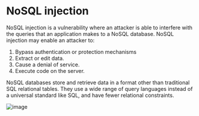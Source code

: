 # NoSQL injection
NoSQL injection is a vulnerability where an attacker is able to interfere with the queries that an application makes to a NoSQL database. NoSQL injection may enable an attacker to:
1) Bypass authentication or protection mechanisms
2) Extract or edit data.
3) Cause a denial of service.
4) Execute code on the server.

NoSQL databases store and retrieve data in a format other than traditional SQL relational tables. They use a wide range of query languages instead of a universal standard like SQL, and have fewer relational constraints.

![image](https://github.com/offensivecyber03/PortSwigger/assets/71892943/f8b25c7d-d044-4983-9f88-5f677c5107a6)
